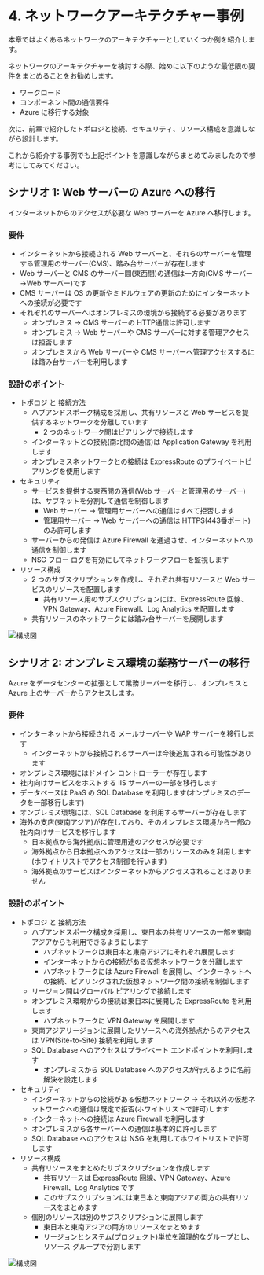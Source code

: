 # 4. ネットワークアーキテクチャー事例

本章ではよくあるネットワークのアーキテクチャーとしていくつか例を紹介します。

ネットワークのアーキテクチャーを検討する際、始めに以下のような最低限の要件をまとめることをお勧めします。

- ワークロード
- コンポーネント間の通信要件
- Azure に移行する対象

次に、前章で紹介したトポロジと接続、セキュリティ、リソース構成を意識しながら設計します。

これから紹介する事例でも上記ポイントを意識しながらまとめてみましたので参考にしてみてください。

## シナリオ 1: Web サーバーの Azure への移行

インターネットからのアクセスが必要な Web サーバーを Azure へ移行します。

### 要件

- インターネットから接続される Web サーバーと、それらのサーバーを管理する管理用のサーバー(CMS)、踏み台サーバーが存在します
- Web サーバーと CMS のサーバー間(東西間)の通信は一方向(CMS サーバー→Web サーバー)です
- CMS サーバーは OS の更新やミドルウェアの更新のためにインターネットへの接続が必要です
- それぞれのサーバーへはオンプレミスの環境から接続する必要があります
  - オンプレミス → CMS サーバーの HTTP通信は許可します
  - オンプレミス → Web サーバーや CMS サーバーに対する管理アクセスは拒否します
  - オンプレミスから Web サーバーや CMS サーバーへ管理アクセスするには踏み台サーバーを利用します

### 設計のポイント

- トポロジ と 接続方法
  - ハブアンドスポーク構成を採用し、共有リソースと Web サービスを提供するネットワークを分離しています
    - 2 つのネットワーク間はピアリングで接続します
  - インターネットとの接続(南北間の通信)は Application Gateway を利用します
  - オンプレミスネットワークとの接続は ExpressRoute のプライベートピアリングを使用します
- セキュリティ
  - サービスを提供する東西間の通信(Web サーバーと管理用のサーバー)は、サブネットを分割して通信を制御します
    - Web サーバー → 管理用サーバーへの通信はすべて拒否します
    - 管理用サーバー → Web サーバーへの通信は HTTPS(443番ポート) のみ許可します
  - サーバーからの発信は Azure Firewall を通過させ、インターネットへの通信を制御します
  - NSG フロー ログを有効にしてネットワークフローを監視します
- リソース構成
  - 2 つのサブスクリプションを作成し、それぞれ共有リソースと Web サービスのリソースを配置します
    - 共有リソース用のサブスクリプションには、ExpressRoute 回線、VPN Gateway、Azure Firewall、Log Analytics を配置します
  - 共有リソースのネットワークには踏み台サーバーを展開します

![構成図](../images/case-study-1.png)

## シナリオ 2: オンプレミス環境の業務サーバーの移行

Azure をデータセンターの拡張として業務サーバーを移行し、オンプレミスと Azure 上のサーバーからアクセスします。

### 要件

- インターネットから接続される メールサーバーや WAP サーバーを移行します
  - インターネットから接続されるサーバーは今後追加される可能性があります
- オンプレミス環境にはドメイン コントローラーが存在します
- 社内向けサービスをホストする IIS サーバーの一部を移行します
- データベースは PaaS の SQL Database を利用します(オンプレミスのデータを一部移行します)
- オンプレミス環境には、SQL Database を利用するサーバーが存在します
- 海外の支店(東南アジア)が存在しており、そのオンプレミス環境から一部の社内向けサービスを移行します
  - 日本拠点から海外拠点に管理用途のアクセスが必要です
  - 海外拠点から日本拠点へのアクセスは一部のリソースのみを利用します(ホワイトリストでアクセス制御を行います)
  - 海外拠点のサービスはインターネットからアクセスされることはありません

### 設計のポイント

- トポロジ と 接続方法
  - ハブアンドスポーク構成を採用し、東日本の共有リソースの一部を東南アジアからも利用できるようにします
    - ハブネットワークは東日本と東南アジアにそれぞれ展開します
    - インターネットからの接続がある仮想ネットワークを分離します
    - ハブネットワークには Azure Firewall を展開し、インターネットへの接続、ピアリングされた仮想ネットワーク間の接続を制御します
  - リージョン間はグローバル ピアリングで接続します
  - オンプレミス環境からの接続は東日本に展開した ExpressRoute を利用します
    - ハブネットワークに VPN Gateway を展開します
  - 東南アジアリージョンに展開したリソースへの海外拠点からのアクセスは VPN(Site-to-Site) 接続を利用します
  - SQL Database へのアクセスはプライベート エンドポイントを利用します
    - オンプレミスから SQL Database へのアクセスが行えるように名前解決を設定します
- セキュリティ
  - インターネットからの接続がある仮想ネットワーク → それ以外の仮想ネットワークへの通信は既定で拒否(ホワイトリストで許可)します
  - インターネットへの接続は Azure Firewall を利用します
  - オンプレミスから各サーバーへの通信は基本的に許可します
  - SQL Database へのアクセスは NSG を利用してホワイトリストで許可します
- リソース構成
  - 共有リソースをまとめたサブスクリプションを作成します
    - 共有リソースは ExpressRoute 回線、VPN Gateway、Azure Firewall、Log Analytics です
    - このサブスクリプションには東日本と東南アジアの両方の共有リソースをまとめます
  - 個別のリソースは別のサブスクリプションに展開します
    - 東日本と東南アジアの両方のリソースをまとめます
    - リージョンとシステム(プロジェクト)単位を論理的なグループとし、リソース グループで分割します

![構成図](../images/case-study-2.png)
